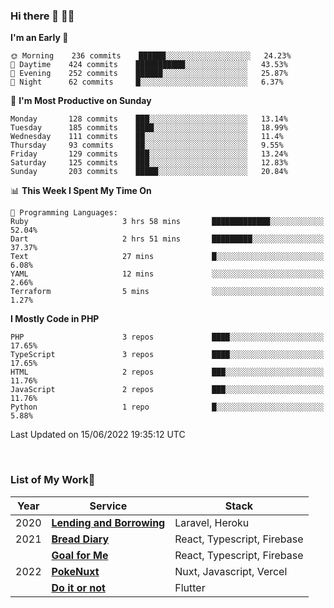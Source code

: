 ### Hi there 👋 🧑‍💻



<!--START_SECTION:waka-->
**I'm an Early 🐤** 

```text
🌞 Morning    236 commits    ██████░░░░░░░░░░░░░░░░░░░   24.23% 
🌆 Daytime    424 commits    ███████████░░░░░░░░░░░░░░   43.53% 
🌃 Evening    252 commits    ██████░░░░░░░░░░░░░░░░░░░   25.87% 
🌙 Night      62 commits     █░░░░░░░░░░░░░░░░░░░░░░░░   6.37%

```
📅 **I'm Most Productive on Sunday** 

```text
Monday       128 commits    ███░░░░░░░░░░░░░░░░░░░░░░   13.14% 
Tuesday      185 commits    ████░░░░░░░░░░░░░░░░░░░░░   18.99% 
Wednesday    111 commits    ██░░░░░░░░░░░░░░░░░░░░░░░   11.4% 
Thursday     93 commits     ██░░░░░░░░░░░░░░░░░░░░░░░   9.55% 
Friday       129 commits    ███░░░░░░░░░░░░░░░░░░░░░░   13.24% 
Saturday     125 commits    ███░░░░░░░░░░░░░░░░░░░░░░   12.83% 
Sunday       203 commits    █████░░░░░░░░░░░░░░░░░░░░   20.84%

```


📊 **This Week I Spent My Time On** 

```text
💬 Programming Languages: 
Ruby                     3 hrs 58 mins       █████████████░░░░░░░░░░░░   52.04% 
Dart                     2 hrs 51 mins       █████████░░░░░░░░░░░░░░░░   37.37% 
Text                     27 mins             █░░░░░░░░░░░░░░░░░░░░░░░░   6.08% 
YAML                     12 mins             ░░░░░░░░░░░░░░░░░░░░░░░░░   2.66% 
Terraform                5 mins              ░░░░░░░░░░░░░░░░░░░░░░░░░   1.27%

```

**I Mostly Code in PHP** 

```text
PHP                      3 repos             ████░░░░░░░░░░░░░░░░░░░░░   17.65% 
TypeScript               3 repos             ████░░░░░░░░░░░░░░░░░░░░░   17.65% 
HTML                     2 repos             ███░░░░░░░░░░░░░░░░░░░░░░   11.76% 
JavaScript               2 repos             ███░░░░░░░░░░░░░░░░░░░░░░   11.76% 
Python                   1 repo              █░░░░░░░░░░░░░░░░░░░░░░░░   5.88%

```



 Last Updated on 15/06/2022 19:35:12 UTC
<!--END_SECTION:waka-->


<br />

### List of My Work🚀

| Year | Service | Stack |
|--|--|--|
| 2020 | [**Lending and Borrowing**](https://lending-and-borrowing.herokuapp.com/) | Laravel, Heroku |
| 2021 | [**Bread Diary**](https://bread-diary-web.web.app/) | React, Typescript, Firebase |
|  | [**Goal for Me**](https://goal-for-me.web.app/) | React, Typescript, Firebase |
| 2022 | [**PokeNuxt**](https://pokenuxt.vercel.app/) | Nuxt, Javascript, Vercel |
|  | [**Do it or not**](https://apps.apple.com/jp/app/do-it-or-not/id1613818865) | Flutter |